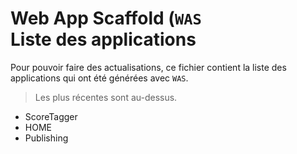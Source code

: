 # Web App Scaffold (`WAS`<br>Liste des applications

Pour pouvoir faire des actualisations, ce fichier contient la liste des applications qui ont été générées avec `WAS`.

> Les plus récentes sont au-dessus.

* ScoreTagger
* HOME
* Publishing
